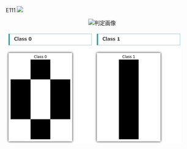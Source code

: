 E111
<img src="./images/E111_pic.png"/>
<p align="center">
  <img src="./images/E111_pic.png" alt="判定画像" width="300"/>
</p>

![判定画像](./image/E111_pic.png)
